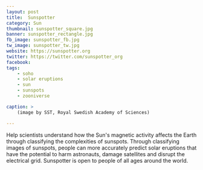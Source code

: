 ```yaml
---
layout: post
title:  Sunspotter
category: Sun
thumbnail: sunspotter_square.jpg
banner: sunspotter_rectangle.jpg
fb_image: sunspotter_fb.jpg
tw_image: sunspotter_tw.jpg
website: https://sunspotter.org
twitter: https://twitter.com/sunspotter_org
facebook:
tags:
    - soho
    - solar eruptions
    - sun
    - sunspots
    - zooniverse

caption: >
    (image by SST, Royal Swedish Academy of Sciences)

---
```

Help scientists understand how the Sun's magnetic activity affects the Earth through classifying the complexities of sunspots. Through classifying images of sunspots, people can more accurately predict solar eruptions that have the potential to harm astronauts, damage satellites and disrupt the electrical grid. Sunspotter is open to people of all ages around the world.
